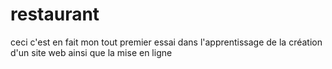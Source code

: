 # restaurant
ceci c'est en fait mon tout premier essai dans l'apprentissage de la création d'un site web ainsi que la mise en ligne

